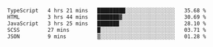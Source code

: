 <!--START_SECTION:waka-->

```txt
TypeScript   4 hrs 21 mins   █████████░░░░░░░░░░░░░░░░   35.68 %
HTML         3 hrs 44 mins   ███████▓░░░░░░░░░░░░░░░░░   30.69 %
JavaScript   3 hrs 25 mins   ███████░░░░░░░░░░░░░░░░░░   28.10 %
SCSS         27 mins         █░░░░░░░░░░░░░░░░░░░░░░░░   03.71 %
JSON         9 mins          ▒░░░░░░░░░░░░░░░░░░░░░░░░   01.28 %
```

<!--END_SECTION:waka-->
